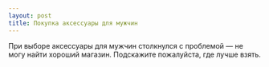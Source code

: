 ```yaml
---
layout: post 
title: Покупка аксессуары для мужчин 
--- 
```

При выборе аксессуары для мужчин столкнулся с проблемой — не могу найти хороший магазин. Подскажите пожалуйста, где лучше взять.